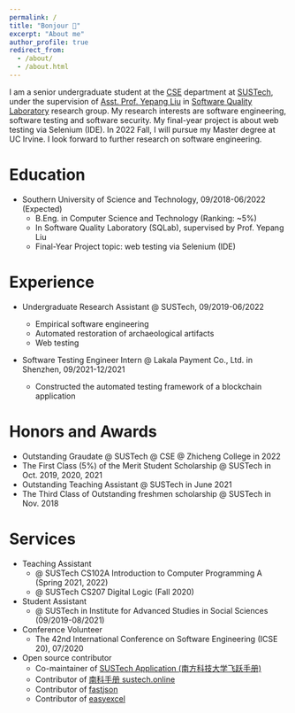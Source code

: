 ```yaml
---
permalink: /
title: "Bonjour 👋"
excerpt: "About me"
author_profile: true
redirect_from:
  - /about/
  - /about.html
---
```


I am a senior undergraduate student at the [CSE](http://cse.sustech.edu.cn) department at [SUSTech](https://www.sustech.edu.cn), under the supervision of [Asst. Prof. Yepang Liu](https://yepangliu.github.io) in [Software Quality Laboratory](https://sqlab-sustech.github.io) research group. My research interests are software engineering, software testing and software security. My final-year project is about web testing via Selenium (IDE). In 2022 Fall, I will pursue my Master degree at UC Irvine. I look forward to further research on software engineering.

# Education

- Southern University of Science and Technology, 09/2018-06/2022 (Expected)
  - B.Eng. in Computer Science and Technology (Ranking: ~5%)
  - In Software Quality Laboratory (SQLab), supervised by Prof. Yepang Liu
  - Final-Year Project topic: web testing via Selenium (IDE)

# Experience

- Undergraduate Research Assistant @ SUSTech, 09/2019-06/2022
  - Empirical software engineering
  - Automated restoration of archaeological artifacts
  - Web testing

- Software Testing Engineer Intern @ Lakala Payment Co., Ltd. in Shenzhen, 09/2021-12/2021
  - Constructed the automated testing framework of a blockchain application

# Honors and Awards

- Outstanding Graudate @ SUSTech @ CSE @ Zhicheng College in 2022
- The First Class (5%) of the Merit Student Scholarship @ SUSTech in Oct. 2019, 2020, 2021
- Outstanding Teaching Assistant @ SUSTech in June 2021
- The Third Class of Outstanding freshmen scholarship @ SUSTech in Nov. 2018

# Services

- Teaching Assistant
  - @ SUSTech CS102A Introduction to Computer Programming A (Spring 2021, 2022)
  - @ SUSTech CS207 Digital Logic (Fall 2020)
- Student Assistant
  - @ SUSTech in Institute for Advanced Studies in Social Sciences (09/2019-08/2021)
- Conference Volunteer
  - The 42nd International Conference on Software Engineering (ICSE 20), 07/2020
- Open source contributor
  - Co-maintainer of [SUSTech Application (南方科技大学飞跃手册)](https://sustech-application.com)
  - Contributor of [南科手册 sustech.online](https://sustech.online)
  - Contributor of [fastjson](https://github.com/alibaba/fastjson)
  - Contributor of [easyexcel](https://github.com/alibaba/easyexcel)